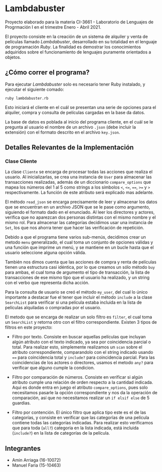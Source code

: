 # Lambdabuster
Proyecto elaborado para la materia CI-3661 - Laboratorio de Lenguajes de 
Progrmación I en el trimestre Enero - Abril 2021. 

El proyecto consiste en la creación de un sistema de alquiler y venta de películas
llamado *Lambdabuster*, desarrollado en su totalidad en el lenguaje de programación
*Ruby*. La finalidad es demostrar los conocimientos adquiridos sobre el funcionamiento
de lenguajes puramente orientados a objetos.

## ¿Cómo correr el programa?

Para ejecutar *Lambdabuster* solo es necesario tener Ruby instalado, y ejecutar
el siguiente comado:

`ruby lambdabuster.rb`

Esto iniciará el cliente en el cuál se presentan una serie de opciones para
el alquiler, compra y consulta de películas cargadas en la base da datos.

La base de datos es poblada al inicio del programa cliente, en el cuál se le 
pregunta al usuario el nombre de un archivo `.json` (debe incluir la extensión)
con el formato descrito en el archivo `key.json`.

## Detalles Relevantes de la Implementación

### Clase Cliente
La clase `Cliente` se encarga de procesar todas las acciones que realiza el usuario. Al inicializarlas, se crea una instancia de `User` para almacenar las transacciones realizadas, además de un diccionario `compare_options` que mapea los números del 1 al 5 como strings a los símbolos `<`, `<=`, `==`, `>=` y `>` respectivamente. La función de este atributo será explicado mas adelante. 

El método `read_json` se encarga precisamente de leer y almacenar los datos que se encuentran en un archivo JSON que se le pase como argumento, siguiendo el formato dado en el enunciado. Al leer los directores y actores, verifica que no aparezcan dos personas distintas con el mismo nombre y el mismo rol. Para almacenar las categorías decidimos usar una instancia de `Set`, los que nos ahorra tener que hacer las verificación de repetición.

Debido a que el programa tiene varios sub-menús, decidimos crear un metodo `menu` generalizado, el cual toma un conjunto de opciones válidas y una función que imprime un menú, y se mantiene en un bucle hasta que el usuario seleccione alguna opción válida.

También nos dimos cuenta que las acciones de compra y renta de películas tienen una estructura casi idéntica, por lo que creamos un sólo método `buy` para ambas, el cual toma de argumento el tipo de transacción, la lista de transacciones de ese mismo tipo que el usuario ha realizado, y un string con el verbo que representa dicha acción.

Para la consulta de usuario se creó el método `my_user`, del cual lo único importante a destacar fue el tener que incluir el método `include` a la clase `SearchList` para verificar si una película estaba incluida en la lista de películas alquiladas o compradas por el usuario.

El metodo que se encarga de realizar un solo filtro es `filter`, el cual toma un `SearchList` y retorna otro con el filtro correspondiente. Existen 3 tipos de filtros en este proyecto:

 * Filtro por texto. Consiste en buscar aquellas películas que incluyan algún atributo con el texto indicado, ya sea por coincidencia parcial o total. Para realizar esto, simplemente realizamos un `scan` sobre el atributo correspondiente, comparandolo con el string indicado usando `==` para coincidencia total y `include?` para coincidencia parcial. Para las coincidencias de los actores o directores, usamos el metodo `any?` para verificar que alguno cumple la condicion.

 * Filtro por comparación de números. Consiste en verificar si algún atributo cumple una relación de orden respecto a la cantidad indicada. Aqui es donde entra en juego el atributo `compare_options`, pues solo necesitamos pasarle la opción correspondiente y nos da la operación de comparación, así que no necesitamos realizar un `if elsif else` de 5 guardias.

 * Filtro por contención. El único filtro que aplica tipo este es el de las categorías, y consiste en verificar que las categorías de una película contiene todas las categorías indicadas. Para realizar esto verificamos que para toda (`all?`) categoria en la lista indicada, está incluida (`include?`) en la lista de categorías de la película.

## Integrantes
- Amin Arriaga (16-10072)
- Manuel Faria (15-10463)